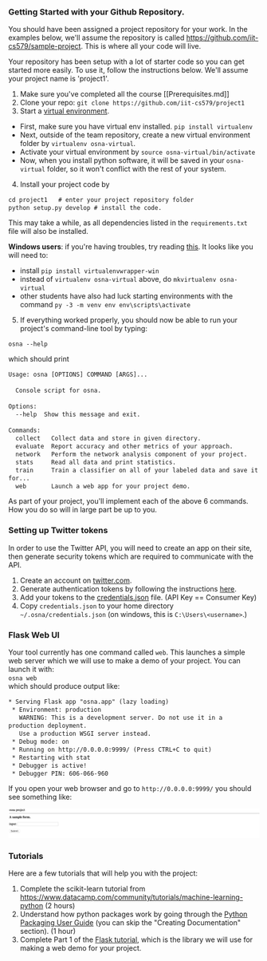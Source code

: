 ### Getting Started with your Github Repository.

You should have been assigned a project repository for your work. In the examples below, we'll assume the repository is called <https://github.com/iit-cs579/sample-project>. This is where all your code will live. 

Your repository has been setup with a lot of starter code so you can get started more easily. To use it, follow the instructions below. We'll assume your project name is 'project1'.

1. Make sure you've completed all the course [[Prerequisites.md]]
2. Clone your repo:  `git clone https://github.com/iit-cs579/project1`
3. Start a [virtual environment](https://virtualenv.pypa.io/en/stable/).
  - First, make sure you have virtual env installed. `pip install virtualenv`
  - Next, outside of the team repository, create a new virtual environment folder by `virtualenv osna-virtual`. 
  - Activate your virtual environment by `source osna-virtual/bin/activate`
  - Now, when you install python software, it will be saved in your `osna-virtual` folder, so it won't conflict with the rest of your system.
4. Install your project code by
```
cd project1   # enter your project repository folder
python setup.py develop # install the code. 
```

This may take a while, as all dependencies listed in the `requirements.txt` file will also be installed.

**Windows users**: if you're having troubles, try reading [this](http://timmyreilly.azurewebsites.net/python-flask-windows-development-environment-setup/). It looks like you will need to:
- install `pip install virtualenvwrapper-win`
- instead of `virtualenv osna-virtual` above, do `mkvirtualenv osna-virtual`
- other students have also had luck starting environments with the command `py -3 -m venv env env\scripts\activate`

5. If everything worked properly, you should now be able to run your project's command-line tool by typing:  
```
osna --help
```
which should print
```
Usage: osna [OPTIONS] COMMAND [ARGS]...

  Console script for osna.

Options:
  --help  Show this message and exit.

Commands:
  collect   Collect data and store in given directory.
  evaluate  Report accuracy and other metrics of your approach.
  network   Perform the network analysis component of your project.
  stats     Read all data and print statistics.
  train     Train a classifier on all of your labeled data and save it for...
  web       Launch a web app for your project demo.
```

As part of your project, you'll implement each of the above 6 commands. How you do so will in large part be up to you.

### Setting up Twitter tokens
In order to use the Twitter API, you will need to create an app on their site, then generate security tokens which are required to communicate with the API.

1. Create an account on [twitter.com](http://twitter.com).
2. Generate authentication tokens by following the instructions [here](https://developer.twitter.com/en/docs/basics/authentication/guides/access-tokens.html).
3. Add your tokens to the [credentials.json](https://raw.githubusercontent.com/tapilab/elevate-osna-starter/master/credentials.json) file. (API Key == Consumer Key)
4. Copy `credentials.json` to your home directory `~/.osna/credentials.json` (on windows, this is `C:\Users\<username>`.)


### Flask Web UI

Your tool currently has one command called `web`. This launches a simple web server which we will use to make a demo of your project. You can launch it with:  
`osna web`  
which should produce output like:
```
* Serving Flask app "osna.app" (lazy loading)
 * Environment: production
   WARNING: This is a development server. Do not use it in a production deployment.
   Use a production WSGI server instead.
 * Debug mode: on
 * Running on http://0.0.0.0:9999/ (Press CTRL+C to quit)
 * Restarting with stat
 * Debugger is active!
 * Debugger PIN: 606-066-960
```

If you open your web browser and go to `http://0.0.0.0:9999/` you should see something like:

![img/web.png](img/web.png)


### Tutorials

Here are a few tutorials that will help you with the project:

1. Complete the scikit-learn tutorial from <https://www.datacamp.com/community/tutorials/machine-learning-python> (2 hours)
2. Understand how python packages work by going through the [Python Packaging User Guide](https://packaging.python.org/tutorials/) (you can skip the "Creating Documentation" section). (1 hour)
3. Complete Part 1 of the [Flask tutorial](https://blog.miguelgrinberg.com/post/the-flask-mega-tutorial-part-i-hello-world), which is the library we will use for making a web demo for your project.

